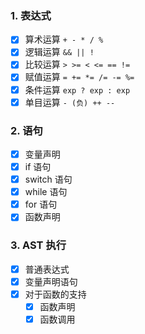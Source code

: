 ### 1. 表达式

- [x] 算术运算 ```+ - * / % ```
- [x] 逻辑运算 ```&& || !```
- [x] 比较运算 ``` > >= < <= == != ```
- [x] 赋值运算 ```= += *= /= -= %= ```
- [x] 条件运算 ``` exp ? exp : exp ```
- [x] 单目运算 ``` - (负) ++ -- ```

### 2. 语句

- [x] 变量声明
- [x] if 语句
- [x] switch 语句
- [x] while 语句
- [x] for 语句
- [x] 函数声明

### 3. AST 执行
- [x] 普通表达式
- [x] 变量声明语句
- [x] 对于函数的支持
  - [x] 函数声明
  - [x] 函数调用
